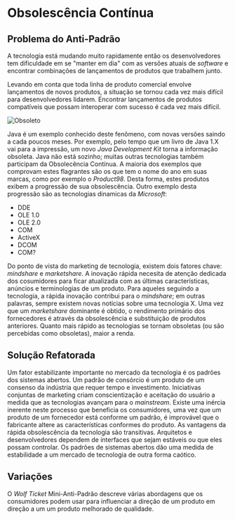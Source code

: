 # Obsolescência Contínua

## Problema do Anti-Padrão
A tecnologia está mudando muito rapidamente então os desenvolvedores tem dificuldade em se "manter em dia" com as versões atuais de _software_ e encontrar combinações de lançamentos de produtos que trabalhem junto.

Levando em conta que toda linha de produto comercial envolve lançamentos de novos produtos, a situação se tornou cada vez mais difícil para desenvolvedores lidarem. Encontrar lançamentos de produtos compatíveis que possam interoperar com sucesso é cada vez mais difícil.

![Obsoleto](https://sourcemaking.com/files/sm/images/obsolete.jpg)

Java é um exemplo conhecido deste fenômeno, com novas versões saindo a cada poucos meses. Por exemplo, pelo tempo que um livro de Java 1.X vai para a impressão, um novo _Java Development Kit_ torna a informação obsoleta. Java não está sozinho; muitas outras tecnologias também participam da Obsolecência Contínua.
A maioria dos exemplos que comprovam estes flagrantes são os que tem o nome do ano em suas marcas, como por exemplo o _Product98_. Desta forma, estes produtos exibem a progressão de sua obsolescência. Outro exemplo desta progressão são as tecnologias dinamicas da _Microsoft_:
* DDE
* OLE 1.0
* OLE 2.0
* COM
* ActiveX
* DCOM
* COM?

Do ponto de vista do marketing de tecnologia, existem dois fatores chave: _mindshare_ e _marketshare_. A inovação rápida necesita de atenção dedicada dos cosumidores para ficar atualizada com as últimas características, anúncios e terminologias de um produto.
Para aqueles seguindo a tecnologia, a rápida inovação contribui para o _mindshare_; em outras palavras, sempre existem novas notícias sobre uma tecnologia X. Uma vez que um _marketshare_ dominante é obtido, o rendimento primário dos fornecedores é através da obsolescência e substituição de produtos anteriores. Quanto mais rápido as tecnologias se tornam obsoletas (ou são percebidas como obsoletas), maior a renda. 

## Solução Refatorada
Um fator estabilizante importante no mercado da tecnologia é os padrões dos sistemas abertos. Um padrão de consórcio é um produto de um consenso da indústria que requer tempo e investimento.
Iniciativas conjuntas de marketing criam conscientização e aceitação do usuário a medida que as tecnologias avançam para o _mainstream_. Existe uma inércia inerente neste processo que beneficia os consumidores, uma vez que um produto de um fornecedor está conforme um padrão, é improvável que o fabricante altere as características conformes do produto.
As vantagens da rápida obsolescência da tecnologia são transitivas. Arquitetos e desenvolvedores dependem de interfaces que sejam estáveis ou que eles possam controlar. Os padrões de sistemas abertos dão uma medida de estabilidade a um mercado de tecnologia de outra forma caótico.

## Variações
O _Wolf Ticket_ Mini-Anti-Padrão descreve várias abordagens que os consumidores podem usar para influenciar a direção de um produto em direção a um um produto melhorado de qualidade. 